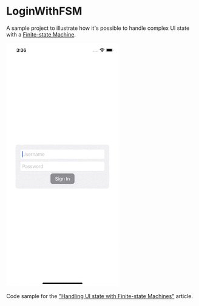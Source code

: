 # LoginWithFSM

A sample project to illustrate how it's possible to handle complex UI state with a [Finite-state Machine](https://en.wikipedia.org/wiki/Finite-state_machine).

![Login with FSM](./LoginWithFSM.gif)

Code sample for the ["Handling UI state with Finite-state Machines"](https://andreaprearo.substack.com/p/handling-ui-state-with-finite-state) article.
